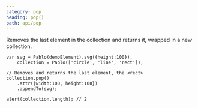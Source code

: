 ```yaml
---
category: pop
heading: pop()
path: api/pop
---
```


Removes the last element in the collection and returns it, wrapped in a new collection.

    var svg = Pablo(demoElement).svg({height:100}),
        collection = Pablo(['circle', 'line', 'rect']);

    // Removes and returns the last element, the <rect>
    collection.pop()
        .attr({width:100, height:100})
        .appendTo(svg);

    alert(collection.length); // 2
